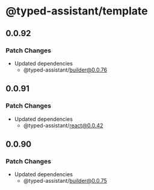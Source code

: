 # @typed-assistant/template

## 0.0.92

### Patch Changes

- Updated dependencies
  - @typed-assistant/builder@0.0.76

## 0.0.91

### Patch Changes

- Updated dependencies
  - @typed-assistant/react@0.0.42

## 0.0.90

### Patch Changes

- Updated dependencies
  - @typed-assistant/builder@0.0.75
